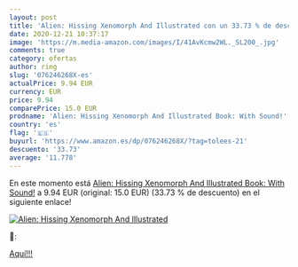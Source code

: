 ```yaml
---
layout: post
title: 'Alien: Hissing Xenomorph And Illustrated con un 33.73 % de descuento'
date: 2020-12-21 10:37:17
image: 'https://m.media-amazon.com/images/I/41AvKcmw2WL._SL200_.jpg'
comments: true
category: ofertas
author: ring
slug: '076246268X-es'
actualPrice: 9.94 EUR
currency: EUR
price: 9.94
comparePrice: 15.0 EUR
prodname: 'Alien: Hissing Xenomorph And Illustrated Book: With Sound!'
country: 'es'
flag: '🇪🇸'
buyurl: 'https://www.amazon.es/dp/076246268X/?tag=tolees-21'
descuento: '33.73'
average: '11.778'
---
```


En este momento está [Alien: Hissing Xenomorph And Illustrated Book: With Sound!](https://www.amazon.es/dp/076246268X/?tag=tolees-21) a 9.94 EUR (original: 15.0 EUR) (33.73 %  de descuento) en el siguiente enlace!

[![Alien: Hissing Xenomorph And Illustrated](https://m.media-amazon.com/images/I/41AvKcmw2WL._SL200_.jpg)](https://www.amazon.es/dp/076246268X/?tag=tolees-21)

🔎:


[Aquí!!!](https://www.amazon.es/dp/076246268X/?tag=tolees-21)
